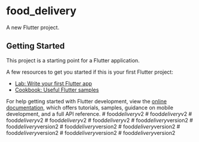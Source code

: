 # food_delivery

A new Flutter project.

## Getting Started

This project is a starting point for a Flutter application.

A few resources to get you started if this is your first Flutter project:

- [Lab: Write your first Flutter app](https://docs.flutter.dev/get-started/codelab)
- [Cookbook: Useful Flutter samples](https://docs.flutter.dev/cookbook)

For help getting started with Flutter development, view the
[online documentation](https://docs.flutter.dev/), which offers tutorials,
samples, guidance on mobile development, and a full API reference.
#   f o o d _ d e l i v e r y _ v 2  
 #   f o o d _ d e l i v e r y _ v 2  
 #   f o o d _ d e l i v e r y _ v 2  
 #   f o o d _ d e l i v e r y _ v 2  
 #   f o o d _ d e l i v e r y _ v 2  
 #   f o o d _ d e l i v e r y _ v e r s i o n 2  
 #   f o o d _ d e l i v e r y _ v e r s i o n 2  
 #   f o o d _ d e l i v e r y _ v e r s i o n 2  
 #   f o o d _ d e l i v e r y _ v e r s i o n 2  
 #   f o o d _ d e l i v e r y _ v e r s i o n 2  
 #   f o o d _ d e l i v e r y _ v e r s i o n 2  
 #   f o o d _ d e l i v e r y _ v e r s i o n 2  
 